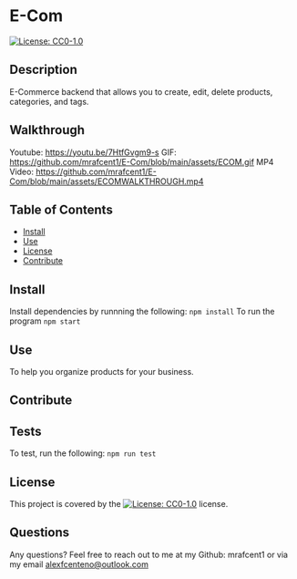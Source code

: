 # E-Com
[![License: CC0-1.0](https://licensebuttons.net/l/zero/1.0/80x15.png)](http://creativecommons.org/publicdomain/zero/1.0/)

## Description
E-Commerce backend that allows you to create, edit, delete products, categories, and tags.

## Walkthrough
Youtube: https://youtu.be/7HtfGvgm9-s
GIF: https://github.com/mrafcent1/E-Com/blob/main/assets/ECOM.gif
MP4 Video: https://github.com/mrafcent1/E-Com/blob/main/assets/ECOMWALKTHROUGH.mp4

## Table of Contents
* [Install](#Install)
* [Use](#Use)
* [License](#License)
* [Contribute](#Contribute)

## Install
Install dependencies by runnning the following:
`npm install`
To run the program
`npm start`

## Use
To help you organize products for your business.

## Contribute


## Tests
To test, run the following:
`npm run test`

## License
This project is covered by the [![License: CC0-1.0](https://licensebuttons.net/l/zero/1.0/80x15.png)](http://creativecommons.org/publicdomain/zero/1.0/) license.

## Questions
Any questions? Feel free to reach out to me at my Github: mrafcent1 or via my email alexfcenteno@outlook.com
